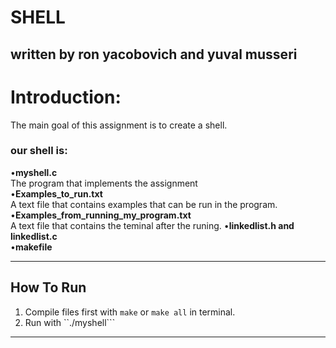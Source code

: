 # SHELL
## written by ron yacobovich and yuval musseri


# Introduction:
The main goal of this assignment is to create a shell.

### our shell is:
•**myshell.c**  
The program that implements the assignment  
•**Examples_to_run.txt**  
A text file that contains examples that can be run in the program.  
•**Examples_from_running_my_program.txt**  
A text file that contains the teminal after the runing.
•**linkedlist.h and linkedlist.c**  
•**makefile**   

-----------
##  How To Run
1. Compile files first with ```make``` or ```make all``` in terminal.
2. Run with ``./myshell```
-----------
